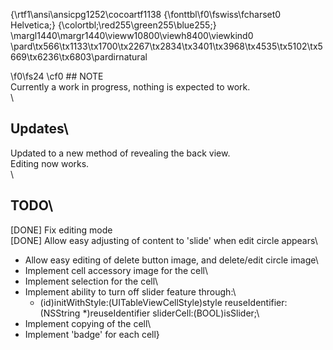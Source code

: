 {\rtf1\ansi\ansicpg1252\cocoartf1138
{\fonttbl\f0\fswiss\fcharset0 Helvetica;}
{\colortbl;\red255\green255\blue255;}
\margl1440\margr1440\vieww10800\viewh8400\viewkind0
\pard\tx566\tx1133\tx1700\tx2267\tx2834\tx3401\tx3968\tx4535\tx5102\tx5669\tx6236\tx6803\pardirnatural

\f0\fs24 \cf0 ## NOTE\
Currently a work in progress, nothing is expected to work.\
\
## Updates\
Updated to a new method of revealing the back view.\
Editing now works.\
\
## TODO\
[DONE] Fix editing mode\
[DONE] Allow easy adjusting of content to 'slide' when edit circle appears\
* Allow easy editing of delete button image, and delete/edit circle image\
* Implement cell accessory image for the cell\
* Implement selection for the cell\
* Implement ability to turn off slider feature through:\
	- (id)initWithStyle:(UITableViewCellStyle)style reuseIdentifier:(NSString *)reuseIdentifier sliderCell:(BOOL)isSlider;\
* Implement copying of the cell\
* Implement 'badge' for each cell}